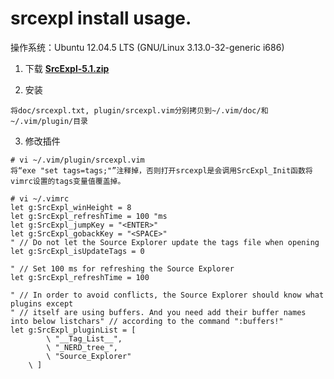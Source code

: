 <h1> srcexpl install usage. </h1>
操作系统：Ubuntu 12.04.5 LTS (GNU/Linux 3.13.0-32-generic i686)  

1. 下载 **[SrcExpl-5.1.zip](https://www.vim.org/scripts/download_script.php?src_id=20807)**

2. 安装
```
将doc/srcexpl.txt, plugin/srcexpl.vim分别拷贝到~/.vim/doc/和~/.vim/plugin/目录
```

3. 修改插件
```
# vi ~/.vim/plugin/srcexpl.vim
将“exe "set tags=tags;"”注释掉，否则打开srcexpl是会调用SrcExpl_Init函数将vimrc设置的tags变量值覆盖掉。

# vi ~/.vimrc
let g:SrcExpl_winHeight = 8
let g:SrcExpl_refreshTime = 100 "ms
let g:SrcExpl_jumpKey = "<ENTER>"
let g:SrcExpl_gobackKey = "<SPACE>"
" // Do not let the Source Explorer update the tags file when opening
let g:SrcExpl_isUpdateTags = 0

" // Set 100 ms for refreshing the Source Explorer 
let g:SrcExpl_refreshTime = 100 

" // In order to avoid conflicts, the Source Explorer should know what plugins except
" // itself are using buffers. And you need add their buffer names into below listchars" // according to the command ":buffers!"
let g:SrcExpl_pluginList = [
        \ "__Tag_List__",
        \ "_NERD_tree_",
        \ "Source_Explorer"
    \ ]
```
